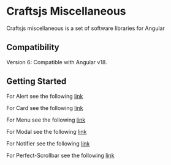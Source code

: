 # Craftsjs Miscellaneous

Craftsjs miscellaneous is a set of software libraries for Angular

## Compatibility

Version 6: Compatible with Angular v18.

## Getting Started

For Alert see the following [link](https://github.com/addapptables/angular-miscellaneous/tree/master/projects/craftsjs/alert)

For Card see the following [link](https://github.com/addapptables/angular-miscellaneous/tree/master/projects/craftsjs/card)

For Menu see the following [link](https://github.com/addapptables/angular-miscellaneous/tree/master/projects/craftsjs/menu-admin)

For Modal see the following [link](https://github.com/addapptables/angular-miscellaneous/tree/master/projects/craftsjs/modal)

For Notifier see the following [link](https://github.com/addapptables/angular-miscellaneous/tree/master/projects/craftsjs/notifier)

For Perfect-Scrollbar see the following [link](https://github.com/addapptables/angular-miscellaneous/tree/master/projects/craftsjs/perfect-scrollbar)
